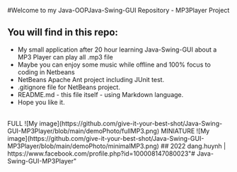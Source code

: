 #Welcome to my Java-OOPJava-Swing-GUI Repository - MP3Player Project

## You will find in this repo:

* My small application after 20 hour learning Java-Swing-GUI about a MP3 Player can play all .mp3 file
* Maybe you can enjoy some music while offline and 100% focus to coding in Netbeans
* NetBeans Apache Ant project including JUnit test.
* .gitignore file for NetBeans project.
* README.md - this file itself - using Markdown language.
* Hope you like it.
<br />
FULL
![My image](https://github.com/give-it-your-best-shot/Java-Swing-GUI-MP3Player/blob/main/demoPhoto/fullMP3.png)
MINIATURE
![My image](https://github.com/give-it-your-best-shot/Java-Swing-GUI-MP3Player/blob/main/demoPhoto/minimalMP3.png)
## 2022 dang.huynh | https://www.facebook.com/profile.php?id=100008147080023"# Java-Swing-GUI-MP3Player" 
